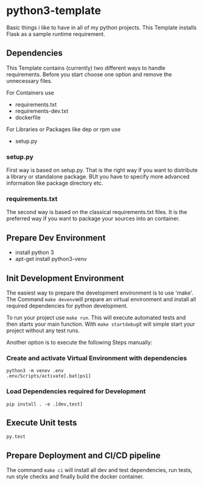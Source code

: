# python3-template
Basic things i like to have in all of my python projects.
This Template installs Flask as a sample runtime requirement.

## Dependencies

This Template contains (currently) two different ways to handle requirements.
Before you start choose one option and remove the unnecessary files.

For Containers use
* requirements.txt
* requirements-dev.txt
* dockerfile

For Libraries or Packages like dep or rpm use
* setup.py

### setup.py
First way is based on setup.py. That is the right way if you want to distribute
a library or standalone package. BUt you have to specify more advanced 
information like package directory etc.

### requirements.txt
The second way is based on the classical requirements.txt files. It is the
preferred way if you want to package your sources into an container.

## Prepare Dev Environment
* install python 3
* apt-get install python3-venv

## Init Development Environment
The easiest way to prepare the development environment is to use 'make'.
The Command ```make devenv```will prepare an virtual environment and install
all required dependencies for python development.

To run your project use ```make run```. This will execute automated tests and 
then starts your main function.
With ```make startdebug```it will simple start your project without any test
runs.

Another option is to execute the following Steps manually:

### Create and activate Virtual Environment with dependencies
    python3 -m venev .env
    .env/Scripts/activate[.bat|ps1]

### Load Dependencies required for Development
    pip install . -e .[dev,test]

## Execute Unit tests
    py.test

## Prepare Deployment and CI/CD pipeline
The command ```make ci``` will install all dev and test dependencies, run tests,
run style checks and finally build the docker container. 

